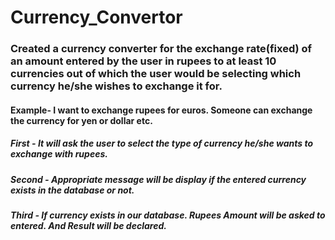 # Currency_Convertor
### Created a currency converter for the exchange rate(fixed) of an amount entered by the user in rupees to at least 10 currencies out of which the user would be selecting which currency he/she wishes to exchange it for. 
#### Example- I want to exchange rupees for euros. Someone can exchange the currency for yen or dollar etc.

##### First - It will ask the user to select the type of currency he/she wants to exchange with rupees.
##### Second - Appropriate message will be display if the entered currency exists in the database or not.
##### Third - If currency exists in our database. Rupees Amount will be asked to entered. And Result will be declared.
